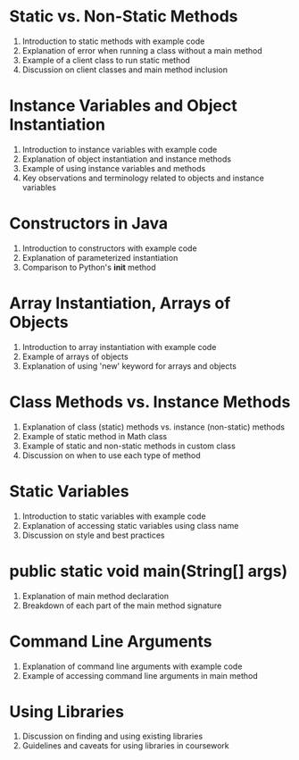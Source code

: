 # Static vs. Non-Static Methods
1. Introduction to static methods with example code
2. Explanation of error when running a class without a main method
3. Example of a client class to run static method
4. Discussion on client classes and main method inclusion

# Instance Variables and Object Instantiation
1. Introduction to instance variables with example code
2. Explanation of object instantiation and instance methods
3. Example of using instance variables and methods
4. Key observations and terminology related to objects and instance variables

# Constructors in Java
1. Introduction to constructors with example code
2. Explanation of parameterized instantiation
3. Comparison to Python's __init__ method

# Array Instantiation, Arrays of Objects
1. Introduction to array instantiation with example code
2. Example of arrays of objects
3. Explanation of using 'new' keyword for arrays and objects

# Class Methods vs. Instance Methods
1. Explanation of class (static) methods vs. instance (non-static) methods
2. Example of static method in Math class
3. Example of static and non-static methods in custom class
4. Discussion on when to use each type of method

# Static Variables
1. Introduction to static variables with example code
2. Explanation of accessing static variables using class name
3. Discussion on style and best practices

# public static void main(String[] args)
1. Explanation of main method declaration
2. Breakdown of each part of the main method signature

# Command Line Arguments
1. Explanation of command line arguments with example code
2. Example of accessing command line arguments in main method

# Using Libraries
1. Discussion on finding and using existing libraries
2. Guidelines and caveats for using libraries in coursework